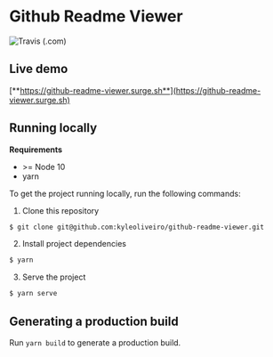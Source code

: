 # Github Readme Viewer

![Travis (.com)](https://img.shields.io/travis/com/kyleoliveiro/github-readme-viewer?style=for-the-badge)

## Live demo
[**https://github-readme-viewer.surge.sh**](https://github-readme-viewer.surge.sh)

## Running locally
**Requirements**
- \>= Node 10
- yarn

To get the project running locally, run the following commands:

1. Clone this repository
```bash
$ git clone git@github.com:kyleoliveiro/github-readme-viewer.git
```

2. Install project dependencies
```bash
$ yarn
```

3. Serve the project
```bash
$ yarn serve
```

## Generating a production build
Run `yarn build` to generate a production build.
